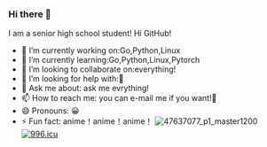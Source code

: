 ### Hi there 👋
I am a senior high school student! Hi GitHub!
- 🔭 I’m currently working on:Go,Python,Linux
- 🌱 I’m currently learning:Go,Python,Linux,Pytorch
- 👯 I’m looking to collaborate on:everything!
- 🤔 I’m looking for help with:🤦‍
- 💬 Ask me about: ask me evrything!
- 📫 How to reach me: you can e-mail me if you want!🤔
- 😄 Pronouns: 😀
- ⚡ Fun fact: anime！anime！anime！
![47637077_p1_master1200](https://user-images.githubusercontent.com/69574926/114257649-029f5b00-99f4-11eb-873d-64f74f1c186d.jpg)
<a href="https://996.icu"><img src="https://img.shields.io/badge/link-996.icu-red.svg" alt="996.icu" /></a>

